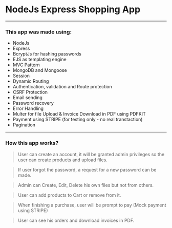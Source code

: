 # NodeJs Express Shopping App
---

### This app was made using:
- NodeJs
- Express
- BcryptJs for hashing passwords
- EJS as templating engine
- MVC Pattern
- MongoDB and Mongoose
- Session
- Dynamic Routing
- Authentication, validation and Route protection
- CSRF Protection
- Email sending
- Password recovery
- Error Handling
- Multer for file Upload & Invoice Download in PDF using PDFKIT
- Payment using STRIPE (for testing only - no real transtaction)
- Pagination

---

### How this app works?

> User can create an account, it will be granted admin privileges so the user can create products and upload files.

> If user forgot the password, a request for a new password can be made.

> Admin can Create, Edit, Delete his own files but not from others.

> User can add products to Cart or remove from it.

> When finishing a purchase, user will be prompt to pay (Mock payment using STRIPE)

> User can see his orders and download invoices in PDF.

